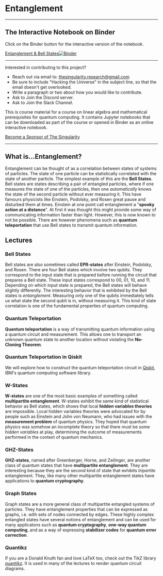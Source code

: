 # Entanglement
---
## The Interactive Notebook on Binder

Click on the Binder button for the interactive version of the notebook. 

[Entanglement & Bell States](https://github.com/The-Singularity-Research/entanglement/blob/master/Bell_states.ipynb)[![Binder](https://mybinder.org/badge_logo.svg)](https://mybinder.org/v2/gh/The-Singularity-Research/entanglement/master?filepath=Bell_states.ipynb)


---

Interested in contributing to this project? 
- Reach out via email to: thesingularity.research@gmail.com
- Be sure to include "Hacking the Universe" in the subject line, so that the email doesn't get overlooked. 
- Write a paragraph or two about how you would like to contribute.
- Ask to Join the Discord server. 
- Ask to Join the Slack Channel.

This is course material for a course on linear algebra and mathematical prerequisites for quantum computing. It contains Jupyter notebooks that can be downloaded as part of the course or opened in Binder as an online interactive notebook. 

[Become a Sponsor of The Singularity](https://github.com/sponsors/The-Singularity-Research)


---

## What is...Entanglement?
Entanglement can be thought of as a correlation between states of systems of particles. The state of one particle can be statistically correlated with the state of another particle. The simplest example of this are the **Bell States**. Bell states are states describing a pair of entangled particles, where if one measures the state of one of the particles, then one *automatically* knows the state of the second particle without ever measuring it. This have famours physicists like Einstein, Podolsky, and Rosen great pause and disturbed them at times. Einstein at one point call entanglement a "**spooky action at a distance**". At first it was thought this might provide some way of communicating information faster than light. However, this is now known to not be possible. There are however phenomena such as **quantum teleportation** that use Bell states to transmit quantum information. 

## Lectures


### Bell States
Bell states are also sometimes called **EPR-states** after Einstein, Podolsky, and Rosen. There are four Bell states which involve two qubits. They correspond to the input state that is prepared before running the circuit that prepares a Bell state. These input states correspond to 00, 01, 10, and 11. Depending on which input state is prepared, the Bell states will behave slightly differently. The interesting behavior that is exhibited by the Bell states is *entanglement*. Measuring only one of the qubits immediately tells us what state the second qubit is in, without measuring it. This kind of state correlation is one of the fundamental properties of quantum computing.  

### Quantum Teleportation
**Quantum teleportation** is a way of transmitting quantum information using a quantum circuit and measurement. This allows one to transport an unknown quantum state to another location without violating the **No-Cloning Theorem**. 

### Quantum Teleportation in Qiskit
We will explore how to construct the quantum teleportation circuit in [Qiskit](https://qiskit.org/), IBM's quantum computing software library. 

### W-States
**W-states** are one of the most basic examples of something called **multipartite entanglement**. W-states exhibit the same kind of statistical behavior as Bell states, which shows that local **hidden variables theories** are impossible. Local hidden variables theories were advocated for by people such as Einstein and John von Neumann, who had issues with the **measurement problem** of quantum physics. They hoped that quantum physics was somehow an incomplete theory so that there must be some *hidden variables* at play, determining the outcome of measurements performed in the context of quantum mechanics. 

### GHZ-States
**GHZ-states**, named after Greenberger, Horne, and Zeilinger, are another class of quantum states that have **multipartite entanglement**. They are interesting because they are the second kind of state that exhibits *tripartite* entanglement. They, like many other multipartite entanglement states have applications to **quantum cryptography**. 

### Graph States
Graph states are a more general class of multipartite entangled systems of particles. They have entanglement properties that can be expressed as graphs, i.e. with sets of nodes connected by edges. These highly complex entangled states have several notions of entanglement and can be used for many applicatons such as **quantum cryptography**, **one-way quantum computing**, and as a way of expressing **stabilizer codes** for **quantum error correction**. 

### Quantikz
If you are a Donald Knuth fan and love LaTeX too, check out the TikZ library [quantikz](https://ctan.org/pkg/quantikz?lang=en). It is used in many of the lectures to render quantum circuit diagrams. 
